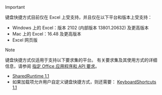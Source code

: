 > [!IMPORTANT]
> 键盘快捷方式目前仅在 Excel 上受支持，并且仅在以下平台和版本上受支持：
>
>- Windows 上的 Excel：版本 2102 (内部版本 13801.20632) 及更高版本
>- Mac 上的 Excel：16.48 及更高版本
>- Excel 网页版

> [!NOTE]
> 键盘快捷方式仅适用于支持以下要求集的平台。 有关要求集及其使用方式的详细信息，请参阅 [指定 Office 应用程序和 API 要求](../develop/specify-office-hosts-and-api-requirements.md)。
>
> - [SharedRuntime 1.1](/javascript/api/requirement-sets/common/shared-runtime-requirement-sets)
> - 如果加载项允许用户自定义键盘快捷方式，则还需要： [KeyboardShortcuts 1.1](/javascript/api/requirement-sets/common/keyboard-shortcuts-requirement-sets)